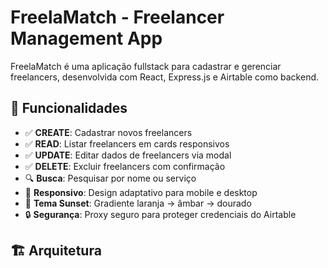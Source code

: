 # FreelaMatch - Freelancer Management App

FreelaMatch é uma aplicação fullstack para cadastrar e gerenciar freelancers, desenvolvida com React, Express.js e Airtable como backend.

## 🚀 Funcionalidades

- ✅ **CREATE**: Cadastrar novos freelancers
- ✅ **READ**: Listar freelancers em cards responsivos
- ✅ **UPDATE**: Editar dados de freelancers via modal
- ✅ **DELETE**: Excluir freelancers com confirmação
- 🔍 **Busca**: Pesquisar por nome ou serviço
- 📱 **Responsivo**: Design adaptativo para mobile e desktop
- 🎨 **Tema Sunset**: Gradiente laranja → âmbar → dourado
- 🔒 **Segurança**: Proxy seguro para proteger credenciais do Airtable

## 🏗️ Arquitetura

